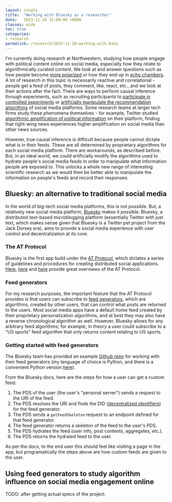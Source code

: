 ```yaml
---
layout: single
title:  "Working with Bluesky as a researcher"
date:   2023-11-28 15:00:00 +0800
classes: wide
toc: true
categories:
- research
permalink: /research/2023-11-28-working-with-bsky
---
```

I'm currently doing research at Northwestern, studying how people engage with political content online on social media, especially how they relate to algorithmically curated content. We look at and answer questions such as how people become [more polarized](https://www.nature.com/articles/s41562-023-01550-8) or how they end up in [echo chambers](https://journals.sagepub.com/doi/pdf/10.1177/07439156221103852). A lot of research in this topic is necessarily reactive and correlational - people get a feed of posts, they comment, like, react, etc., and we look at their actions after the fact. There are ways to perform causal inference through experiments, such as recruiting participants to [participate in controlled experiments](https://www.nature.com/articles/s41598-022-23673-0) or [artificially manipulate the recommendation algorithms](https://arxiv.org/abs/2203.10666) of social media platforms. Some research teams at larger tech firms study these phenomena themselves - for example, Twitter studied [algorithmic amplification of political information](https://cdn.cms-twdigitalassets.com/content/dam/blog-twitter/official/en_us/company/2021/rml/Algorithmic-Amplification-of-Politics-on-Twitter.pdf) on their platform, finding that right-wing news experiences higher amplification on social media than other news sources.

However, true causal inference is difficult because people cannot dictate what is in their feeds. These are all determined by proprietary algorithms for each social media platform. There are workarounds, as described before. But, in an ideal world, we could artificially modify the algorithms used to hydrate people's social media feeds in order to manipulate what information people are exposed to. This unlocks a whole new range of interesting scientific research as we would then be better able to manipulate the information on people's feeds and record their responses.

## Bluesky: an alternative to traditional social media

In the world of big-tech social media platforms, this is not possible. But, a relatively new social media platform, [Bluesky](https://bsky.app/) makes it possible. Bluesky, a distributed text-based microblogging platform (essentially Twitter with just text, which makes sense given that Bluesky is a Twitter pet project from the Jack Dorsey era), aims to provide a social media experience with user control and decentralization at its core.

### The AT Protocol

Bluesky is the first app build under the [AT Protocol](https://atproto.com/guides/overview), which dictates a series of guidelines and procedures for creating distributed social applications. [Here](https://educatedguesswork.org/posts/atproto-firstlook/), [here](https://parkerhiggins.net/2023/05/bluesky-atproto-url-usernames/) and [here](https://fedimeister.onyxbits.de/blog/bluesky-at-protocol-vs-activity-pub/) provide great overviews of the AT Protocol.

### Feed generators

For my research purposes, the important feature that the AT Protocol provides is that users can subscribe to [feed generators](https://github.com/bluesky-social/feed-generator), which are algorithms, created by other users, that can control what posts are returned to the users. Most social media apps have a default home feed created by their proprietary personalization algorithms, and at best they may also have a reverse chronological algorithm as well. However, Bluesky allows for any arbitrary feed algorithms; for example, in theory a user could subscribe to a "US sports" feed algorithm that only returns content relating to US sports.

### Getting started with feed generators

The Bluesky team has provided an example [Github repo](https://github.com/bluesky-social/feed-generator) for working with their feed generators (my language of choice is Python, and there is a convenient Python version [here](https://github.com/MarshalX/bluesky-feed-generator)).

From the Bluesky docs, here are the steps for how a user can get a custom feed:

1. The PDS of the user (the user's "personal server") sends a request to the URI of the feed.
2. The PDS resolves the URI and finds the DID ([decentralized identifiers](https://www.w3.org/TR/did-core/)) for the feed generator.
3. The PDS sends a `getFeedSkeleton` request to an endpoint defined for that feed generator.
4. The feed generator returns a skeleton of the feed to the user's PDS.
5. The PDS hydrates the feed (user info, post contents, aggregates, etc.).
6. The PDS returns the hydrated feed to the user.

As per the docs, to the end user this should feel like visiting a page in the app, but programatically the steps above are how custom feeds are given to the user.

## Using feed generators to study algorithm influence on social media engagement online

TODO: after getting actual specs of the project.
